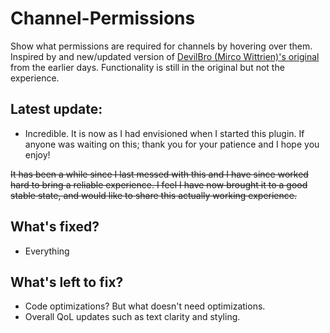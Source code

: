 # Channel-Permissions
Show what permissions are required for channels by hovering over them. Inspired by and new/updated version of [DevilBro (Mirco Wittrien)'s original](https://github.com/mwittrien/BetterDiscordAddons/tree/master/Plugins/ShowHiddenChannels) from the earlier days. Functionality is still in the original but not the experience.

## Latest update:
- Incredible.  It is now as I had envisioned when I started this plugin. If anyone was waiting on this; thank you for your patience and I hope you enjoy!

~~It has been a while since I last messed with this and I have since worked hard to bring a reliable experience. I feel I have now brought it to a good stable state, and would like to share this actually working experience.~~

## What's fixed?
- Everything

## What's left to fix?
- Code optimizations?
But what doesn't need optimizations.
- Overall QoL updates such as text clarity and styling.
